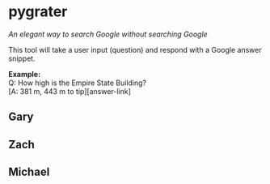 # pygrater

_An elegant way to search Google without searching Google_
 
 This tool will take a user input (question) and respond with a Google answer snippet.
 
 **Example:**  
 Q: How high is the Empire State Building?  
 [A: 381 m, 443 m to tip][answer-link]
 
 
 ## Gary
 
 
 ## Zach
 
 
 ## Michael
 

[!answer-link]: https://www.google.ca/search?source=hp&ei=xxIsYJDrJs610PEP_OecmA8&iflsig=AINFCbYAAAAAYCwg17UEoo_-T9Nru_zU8pZBH1F_aPkF&q=how+high+is+the+empire+state+building&oq=how+high+is+the+empire+&gs_lcp=Cgdnd3Mtd2l6EAMYADIHCAAQRhD7ATICCAAyAggAMgIIADIGCAAQFhAeMgYIABAWEB4yBggAEBYQHjIFCAAQhgMyBQgAEIYDOggIABCxAxCDAToOCC4QsQMQgwEQxwEQowI6CwguELEDEMcBEKMCOgUIABCxAzoOCC4QsQMQgwEQxwEQrwE6BQguELEDOggILhCxAxCDAToCCC46CAguELEDEJMCOggILhDHARCvAToECAAQDToGCAAQDRAeOggIABAIEA0QHlCoFliaOWCcSGgEcAB4AYABcogBuw6SAQQyNi4xmAEAoAEBqgEHZ3dzLXdpeg&sclient=gws-wiz
